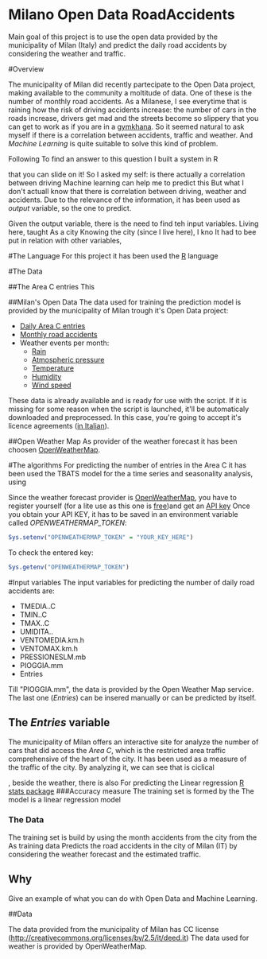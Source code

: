 # Milano Open Data RoadAccidents
Main goal of this project is to use the open data provided by the municipality of Milan (Italy) and predict the daily road accidents by considering the weather and traffic.

#Overview

The municipality of Milan did recently partecipate to the Open Data project, making available to the community a moltitude of data. One of these is the number of monthly road accidents. As a Milanese, I see everytime that is raining how the risk of driving accidents increase: the number of cars in the roads increase, drivers get mad and the streets become so slippery that you can get to work as if you are in a [gymkhana](https://www.youtube.com/watch?v=LuDN2bCIyus).
So it seemed natural to ask myself if there is a correlation between accidents, traffic and weather. And *Machine Learning* is quite suitable to solve this kind of problem.

Following To find an answer to this question I built a system in R

that you can slide on it! So I asked my self: is there actually a correlation between driving  Machine learning can help me to predict this  But what I don't actuall
know that there is correlation between driving, weather and accidents.
Due to the relevance of the information, it has been used as *output* variable, so the one to predict. 

Given the output variable, there is the need to find teh input variables. Living here, taught   As a city  Knowing the city (since I live here), I kno It had to bee put in relation with other variables,

#The Language
For this project it has been used the [R](https://www.r-project.org/) language

#The Data

##The Area C entries
This 

##Milan's Open Data
The data used for training the prediction model is provided by the municipality of Milan trough it's Open Data project:
* [Daily Area C entries](http://dati.comune.milano.it/dato/item/68)
* [Monthly road accidents](http://dati.comune.milano.it/dato/item/177)
* Weather events per month:
  * [Rain](http://dati.comune.milano.it/dato/item/306)
  * [Atmospheric pressure](http://dati.comune.milano.it/dato/item/309)
  * [Temperature](http://dati.comune.milano.it/dato/item/305)
  * [Humidity](http://dati.comune.milano.it/dato/item/307)
  * [Wind speed](http://dati.comune.milano.it/dato/item/308)

These data is already available and is ready for use with the script.
If it is missing for some reason when the script is launched, it'll be automaticaly downloaded and preprocessed.
In this case, you're going to accept it's licence agreements ([in Italian](http://dati.comune.milano.it/principi-chiave)).

##Open Weather Map
As provider of the weather forecast it has been choosen [OpenWeatherMap](http://openweathermap.org/).

#The algorithms
For predicting the number of entries in the Area C it has been used the TBATS model for the a time series and seasonality analysis, using 

Since the weather forecast provider is [OpenWeatherMap](http://openweathermap.org/), you have to register yourself (for a lite use as this one is [free](http://openweathermap.org/price))and get an [API key](http://openweathermap.org/appid)
Once you obtain your API KEY, it has to be saved in an environment variable called *OPENWEATHERMAP_TOKEN*:

``` R
Sys.setenv("OPENWEATHERMAP_TOKEN" = "YOUR_KEY_HERE")
```

To check the entered key:

``` R
Sys.getenv("OPENWEATHERMAP_TOKEN")
```

#Input variables
The input variables for predicting the number of daily road accidents are:
* TMEDIA..C
* TMIN..C
* TMAX..C
* UMIDITA..
* VENTOMEDIA.km.h
* VENTOMAX.km.h
* PRESSIONESLM.mb
* PIOGGIA.mm
* Entries

Till "PIOGGIA.mm", the data is provided by the Open Weather Map service.
The last one (*Entries*) can be insered manually or can be predicted by itself.

## The *Entries* variable
The municipality of Milan offers an interactive site for analyze the number of cars that did access the *Area C*, which is the restricted area traffic comprehensive of the heart of the city. It has been used as a measure of the traffic of the city.
By analyzing it, we can see that is ciclical


, beside the weather, there is also
For predicting the
Linear regression [R stats package](https://stat.ethz.ch/R-manual/R-devel/library/stats/html/lm.html)
###Accuracy measure
The training set is formed by the 
The model is a linear regression model
### The Data
The training set is build by using the month accidents from the city  from the 
As training data
Predicts the road accidents in the city of Milan (IT) by considering the weather forecast and the estimated traffic.

## Why
Give an example of what you can do with Open Data and Machine Learning.
 
##Data
 
The data provided from the municipality of Milan has CC license (http://creativecommons.org/licenses/by/2.5/it/deed.it)
The data used for weather is provided by OpenWeatherMap.

